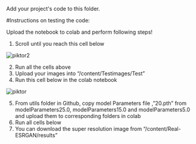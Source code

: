 Add your project's code to this folder.

#Instructions on testing the code:

Upload the notebook to colab and perform following steps!

1)	Scroll until you reach this cell below

 ![piktor2](https://user-images.githubusercontent.com/93070088/145748613-9c9afb12-d200-49f3-afb0-1c4729d88c35.png)
 
2)	Run all the cells above
3)	Upload your images into “/content/Testimages/Test”
4)	Run this cell below in the colab notebook

![piktor](https://user-images.githubusercontent.com/93070088/145748578-4d35e06c-b3a9-4a9c-acdd-feda0d97b1f6.png)

5)	From utils folder in Github, copy model Parameters file ,”20.pth” from modelParameters25.0, modelParameters15.0 and modelParameters5.0 and upload them to corresponding folders in colab
6)	Run all cells below
7)	You can download the super resolution image from “/content/Real-ESRGAN/results”
